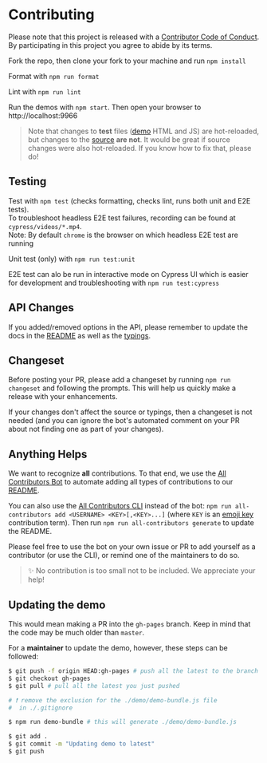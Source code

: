# Contributing

Please note that this project is released with a [Contributor Code of Conduct](CODE_OF_CONDUCT.MD). By participating in this project you agree to abide by its terms.

Fork the repo, then clone your fork to your machine and run `npm install`

Format with `npm run format`

Lint with `npm run lint`

Run the demos with `npm start`. Then open your browser to http://localhost:9966

> Note that changes to **test** files ([demo](./demo) HTML and JS) are hot-reloaded, but changes to the [source](index.js) **are not**. It would be great if source changes were also hot-reloaded. If you know how to fix that, please do!

## Testing

Test with `npm test` (checks formatting, checks lint, runs both unit and E2E tests).  
To troubleshoot headless E2E test failures, recording can be found at `cypress/videos/*.mp4`.  
Note: By default `chrome` is the browser on which headless E2E test are running

Unit test (only) with `npm run test:unit`

E2E test can alo be run in interactive mode on Cypress UI which is easier for development and troubleshooting with `npm run test:cypress`

## API Changes

If you added/removed options in the API, please remember to update the docs in the [README](README.md) as well as the [typings](index.d.ts).

## Changeset

Before posting your PR, please add a changeset by running `npm run changeset` and following the prompts. This will help us quickly make a release with your enhancements.

If your changes don't affect the source or typings, then a changeset is not needed (and you can ignore the bot's automated comment on your PR about not finding one as part of your changes).

## Anything Helps

We want to recognize **all** contributions. To that end, we use the [All Contributors Bot](https://allcontributors.org/docs/en/bot/usage) to automate adding all types of contributions to our [README](README.md).

You can also use the [All Contributors CLI](https://allcontributors.org/docs/en/cli/usage) instead of the bot: `npm run all-contributors add <USERNAME> <KEY>[,<KEY>...]` (where `KEY` is an [emoji key](https://allcontributors.org/docs/en/emoji-key) contribution term). Then run `npm run all-contributors generate` to update the README.

Please feel free to use the bot on your own issue or PR to add yourself as a contributor (or use the CLI), or remind one of the maintainers to do so.

> ✨ No contribution is too small not to be included. We appreciate your help!

## Updating the demo

This would mean making a PR into the `gh-pages` branch. Keep in mind that the code may be much older than `master`.

For a __maintainer__ to update the demo, however, these steps can be followed:

```bash
$ git push -f origin HEAD:gh-pages # push all the latest to the branch
$ git checkout gh-pages
$ git pull # pull all the latest you just pushed

# ❗️ remove the exclusion for the ./demo/demo-bundle.js file
#  in ./.gitignore

$ npm run demo-bundle # this will generate ./demo/demo-bundle.js

$ git add .
$ git commit -m "Updating demo to latest"
$ git push
```
